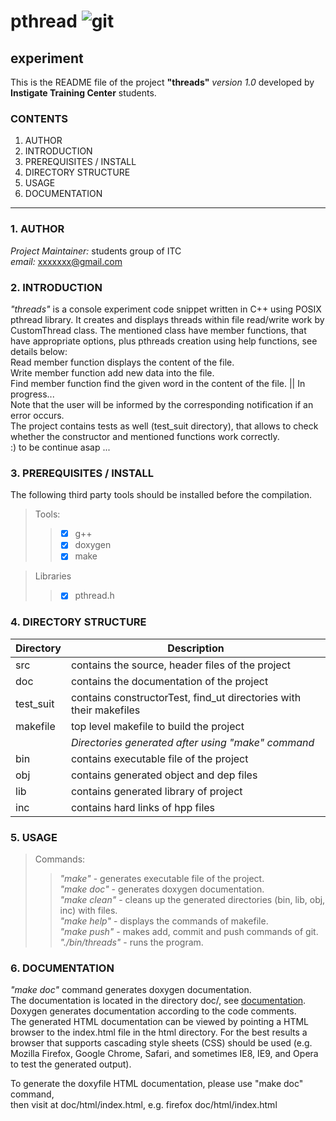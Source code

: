 # pthread ![git]( https://brokersireland.ie/wp-content/uploads/2014/11/independent-trustee.jpg "ITC")
## experiment

This is the README file of the project __"threads"__  _version 1.0_
developed by __Instigate Training Center__ students.

### CONTENTS
1. AUTHOR
2. INTRODUCTION
3. PREREQUISITES / INSTALL
4. DIRECTORY STRUCTURE
5. USAGE
6. DOCUMENTATION
___


### 1. AUTHOR

_Project Maintainer:_ students group of ITC <br/>
_email:_ <xxxxxxx@gmail.com>


### 2. INTRODUCTION
_"threads"_ is a console experiment code snippet written in C++ using POSIX pthread library.
It creates and displays threads within file read/write work by CustomThread class.
The mentioned class have member functions, that have appropriate options,
plus pthreads creation using help functions, see details below:<br/>
Read member function displays the content of the file.<br/>
Write member function add new data into the file.<br/>
Find member function find the given word in the content of the file. || In progress...<br/>
Note that the user will be informed by the corresponding notification if an error occurs.<br/>
The project contains tests as well (test\_suit directory), that allows to check whether the constructor and mentioned functions work correctly.<br/>
:) to be continue asap ...


### 3. PREREQUISITES / INSTALL
The following third party tools should be installed before the compilation.
>  Tools:
>> - [x] g++
>> - [x] doxygen
>> - [x] make

>  Libraries
>> - [x] pthread.h


### 4. DIRECTORY STRUCTURE
| Directory | Description   |
|-----------|---------------|
| src | contains the source, header files of the project|
| doc | contains the documentation of the project |
| test\_suit |  contains constructorTest, find\_ut directories with their makefiles |
| makefile  | top level makefile to build the project |
|     |_Directories generated after using "make" command_ |
| bin | contains executable file of the project |
| obj | contains generated object and dep files |
| lib | contains generated library of project |
| inc | contains hard links of hpp files |


### 5. USAGE
> Commands:
>> _"make"_          - generates executable file of the project.<br/>
>> _"make doc"_      - generates doxygen documentation.<br/>
>> _"make clean"_    - cleans up the generated directories (bin, lib, obj, inc) with files.<br/>
>> _"make help"_     - displays the commands of makefile.<br/>
>> _"make push"_     - makes add, commit and push commands of git.<br/>
>> _"./bin/threads"_ - runs the program.<br/>


### 6. DOCUMENTATION
_"make doc"_ command generates doxygen documentation.<br/>
The documentation is located in the directory doc/, see [documentation](https://github.com/razmik1996/pthread/blob/master/doc/documentation). <br/>
Doxygen generates documentation according to the code comments.<br/>
The generated HTML documentation can be viewed by pointing a HTML browser to the index.html file in the html directory. For the best results a browser that supports cascading style sheets (CSS) should be used (e.g. Mozilla Firefox, Google Chrome, Safari, and sometimes IE8, IE9, and Opera to test the generated output).<br/>

To generate the doxyfile HTML documentation, please use "make doc" command,<br/>
then visit at doc/html/index.html, e.g. firefox doc/html/index.html
